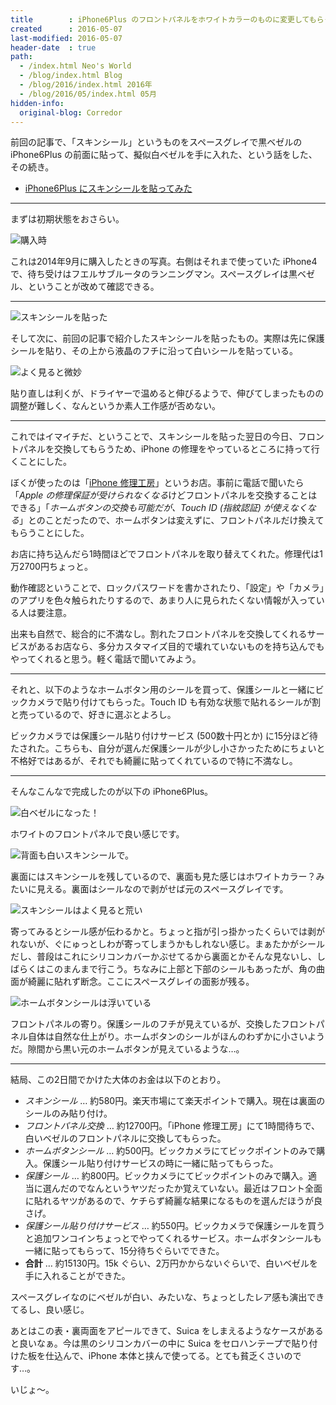 ```yaml
---
title        : iPhone6Plus のフロントパネルをホワイトカラーのものに変更してもらった
created      : 2016-05-07
last-modified: 2016-05-07
header-date  : true
path:
  - /index.html Neo's World
  - /blog/index.html Blog
  - /blog/2016/index.html 2016年
  - /blog/2016/05/index.html 05月
hidden-info:
  original-blog: Corredor
---
```


前回の記事で、「スキンシール」というものをスペースグレイで黒ベゼルの iPhone6Plus の前面に貼って、擬似白ベゼルを手に入れた、という話をした、その続き。

- [iPhone6Plus にスキンシールを貼ってみた](06-01.html)

-----

まずは初期状態をおさらい。

![購入時](07-01-01.jpg)

これは2014年9月に購入したときの写真。右側はそれまで使っていた iPhone4 で、待ち受けはフエルサブルータのランニングマン。スペースグレイは黒ベゼル、ということが改めて確認できる。

-----

![スキンシールを貼った](07-01-02.jpg)

そして次に、前回の記事で紹介したスキンシールを貼ったもの。実際は先に保護シールを貼り、その上から液晶のフチに沿って白いシールを貼っている。

![よく見ると微妙](07-01-03.jpg)

貼り直しは利くが、ドライヤーで温めると伸びるようで、伸びてしまったものの調整が難しく、なんというか素人工作感が否めない。

-----

これではイマイチだ、ということで、スキンシールを貼った翌日の今日、フロントパネルを交換してもらうため、iPhone の修理をやっているところに持って行くことにした。

ぼくが使ったのは「[iPhone 修理工房](http://u-phone.net/)」というお店。事前に電話で聞いたら「*Apple の修理保証が受けられなくなる*けどフロントパネルを交換することはできる」「*ホームボタンの交換も可能だが、Touch ID (指紋認証) が使えなくなる*」とのことだったので、ホームボタンは変えずに、フロントパネルだけ換えてもらうことにした。

お店に持ち込んだら1時間ほどでフロントパネルを取り替えてくれた。修理代は1万2700円ちょっと。

動作確認ということで、ロックパスワードを書かされたり、「設定」や「カメラ」のアプリを色々触られたりするので、あまり人に見られたくない情報が入っている人は要注意。

出来も自然で、総合的に不満なし。割れたフロントパネルを交換してくれるサービスがあるお店なら、多分カスタマイズ目的で壊れていないものを持ち込んでもやってくれると思う。軽く電話で聞いてみよう。

-----

それと、以下のようなホームボタン用のシールを買って、保護シールと一緒にビックカメラで貼り付けてもらった。Touch ID も有効な状態で貼れるシールが割と売っているので、好きに選ぶとよろし。

ビックカメラでは保護シール貼り付けサービス (500数十円とか) に15分ほど待たされた。こちらも、自分が選んだ保護シールが少し小さかったためにちょいと不格好ではあるが、それでも綺麗に貼ってくれているので特に不満なし。

-----

そんなこんなで完成したのが以下の iPhone6Plus。

![白ベゼルになった！](07-01-04.jpg)

ホワイトのフロントパネルで良い感じです。

![背面も白いスキンシールで。](07-01-05.jpg)

裏面にはスキンシールを残しているので、裏面も見た感じはホワイトカラー？みたいに見える。裏面はシールなので剥がせば元のスペースグレイです。

![スキンシールはよく見ると荒い](07-01-06.jpg)

寄ってみるとシール感が伝わるかと。ちょっと指が引っ掛かったくらいでは剥がれないが、ぐにゅっとしわが寄ってしまうかもしれない感じ。まぁたかがシールだし、普段はこれにシリコンカバーかぶせてるから裏面とかそんな見ないし、しばらくはこのまんまで行こう。ちなみに上部と下部のシールもあったが、角の曲面が綺麗に貼れず断念。ここにスペースグレイの面影が残る。

![ホームボタンシールは浮いている](07-01-07.jpg)

フロントパネルの寄り。保護シールのフチが見えているが、交換したフロントパネル自体は自然な仕上がり。ホームボタンのシールがほんのわずかに小さいようだ。隙間から黒い元のホームボタンが見えているような…。

-----

結局、この2日間でかけた大体のお金は以下のとおり。

- *スキンシール* … 約580円。楽天市場にて楽天ポイントで購入。現在は裏面のシールのみ貼り付け。
- *フロントパネル交換* … 約12700円。「iPhone 修理工房」にて1時間待ちで、白いベゼルのフロントパネルに交換してもらった。
- *ホームボタンシール* … 約500円。ビックカメラにてビックポイントのみで購入。保護シール貼り付けサービスの時に一緒に貼ってもらった。
- *保護シール* … 約800円。ビックカメラにてビックポイントのみで購入。適当に選んだのでなんというヤツだったか覚えていない。最近はフロント全面に貼れるヤツがあるので、ケチらず綺麗な結果になるものを選んだほうが良さげ。
- *保護シール貼り付けサービス* … 約550円。ビックカメラで保護シールを買うと追加ワンコインちょっとでやってくれるサービス。ホームボタンシールも一緒に貼ってもらって、15分待ちぐらいでできた。
- **合計** … 約15130円。15k ぐらい、2万円かからないぐらいで、白いベゼルを手に入れることができた。

スペースグレイなのにベゼルが白い、みたいな、ちょっとしたレア感も演出できてるし、良い感じ。

あとはこの表・裏両面をアピールできて、Suica をしまえるようなケースがあると良いなぁ。今は黒のシリコンカバーの中に Suica をセロハンテープで貼り付けた板を仕込んで、iPhone 本体と挟んで使ってる。とても貧乏くさいのです…。

いじょ～。
